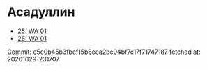 # Асадуллин
- [25: WA 01](25.md)
- [26: WA 01](26.md)

Commit: e5e0b45b3fbcf15b8eea2bc04bf7c17f71747187
 fetched at: 20201029-231707
